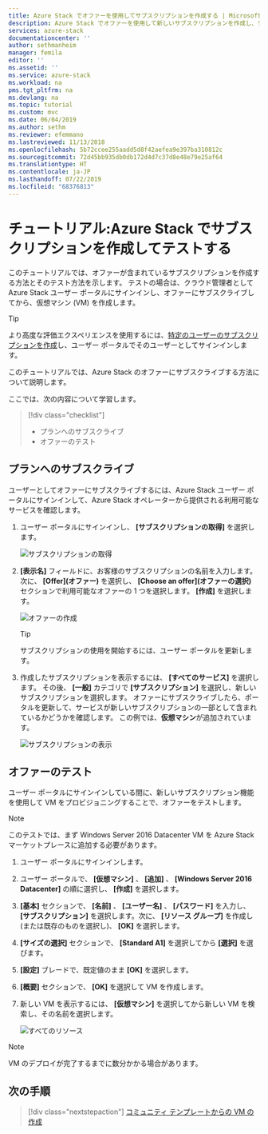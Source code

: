 ```yaml
---
title: Azure Stack でオファーを使用してサブスクリプションを作成する | Microsoft Docs
description: Azure Stack でオファーを使用して新しいサブスクリプションを作成し、テスト VM でオファーをテストする方法について説明します。
services: azure-stack
documentationcenter: ''
author: sethmanheim
manager: femila
editor: ''
ms.assetid: ''
ms.service: azure-stack
ms.workload: na
pms.tgt_pltfrm: na
ms.devlang: na
ms.topic: tutorial
ms.custom: mvc
ms.date: 06/04/2019
ms.author: sethm
ms.reviewer: efemmano
ms.lastreviewed: 11/13/2018
ms.openlocfilehash: 5b72ccee255aadd5d8f42aefea9e397ba310812c
ms.sourcegitcommit: 72d45bb935db0db172d4d7c37d8e48e79e25af64
ms.translationtype: HT
ms.contentlocale: ja-JP
ms.lasthandoff: 07/22/2019
ms.locfileid: "68376813"
---
```

# <a name="tutorial-create-and-test-a-subscription-in-azure-stack"></a>チュートリアル:Azure Stack でサブスクリプションを作成してテストする

このチュートリアルでは、オファーが含まれているサブスクリプションを作成する方法とそのテスト方法を示します。 テストの場合は、クラウド管理者として Azure Stack ユーザー ポータルにサインインし、オファーにサブスクライブしてから、仮想マシン (VM) を作成します。

> [!TIP]
> より高度な評価エクスペリエンスを使用するには、[特定のユーザーのサブスクリプションを作成](../operator/azure-stack-subscribe-plan-provision-vm.md#create-a-subscription-as-a-cloud-operator)し、ユーザー ポータルでそのユーザーとしてサインインします。

このチュートリアルでは、Azure Stack のオファーにサブスクライブする方法について説明します。

ここでは、次の内容について学習します。

> [!div class="checklist"]
> * プランへのサブスクライブ 
> * オファーのテスト

## <a name="subscribe-to-an-offer"></a>プランへのサブスクライブ

ユーザーとしてオファーにサブスクライブするには、Azure Stack ユーザー ポータルにサインインして、Azure Stack オペレーターから提供される利用可能なサービスを確認します。

1. ユーザー ポータルにサインインし、 **[サブスクリプションの取得]** を選択します。

   ![サブスクリプションの取得](media/azure-stack-subscribe-services/get-subscription.png)

2. **[表示名]** フィールドに、お客様のサブスクリプションの名前を入力します。 次に、 **[Offer]\(オファー\)** を選択し、 **[Choose an offer]\(オファーの選択\)** セクションで利用可能なオファーの 1 つを選択します。 **[作成]** を選択します。

   ![オファーの作成](media/azure-stack-subscribe-services/create-subscription.png)

   > [!TIP]
   > サブスクリプションの使用を開始するには、ユーザー ポータルを更新します。

3. 作成したサブスクリプションを表示するには、 **[すべてのサービス]** を選択します。 その後、 **[一般]** カテゴリで **[サブスクリプション]** を選択し、新しいサブスクリプションを選択します。 オファーにサブスクライブしたら、ポータルを更新して、サービスが新しいサブスクリプションの一部として含まれているかどうかを確認します。 この例では、**仮想マシン**が追加されています。

   ![サブスクリプションの表示](media/azure-stack-subscribe-services/view-subscription.png)

## <a name="test-the-offer"></a>オファーのテスト

ユーザー ポータルにサインインしている間に、新しいサブスクリプション機能を使用して VM をプロビジョニングすることで、オファーをテストします。

> [!NOTE]
> このテストでは、まず Windows Server 2016 Datacenter VM を Azure Stack マーケットプレースに追加する必要があります。

1. ユーザー ポータルにサインインします。

2. ユーザー ポータルで、 **[仮想マシン]** 、 **[追加]** 、 **[Windows Server 2016 Datacenter]** の順に選択し、 **[作成]** を選択します。

3. **[基本]** セクションで、 **[名前]** 、 **[ユーザー名]** 、 **[パスワード]** を入力し、 **[サブスクリプション]** を選択します。次に、 **[リソース グループ]** を作成し (または既存のものを選択し)、 **[OK]** を選択します。

4. **[サイズの選択]** セクションで、 **[Standard A1]** を選択してから **[選択]** を選びます。  

5. **[設定]** ブレードで、既定値のまま **[OK]** を選択します。

6. **[概要]** セクションで、 **[OK]** を選択して VM を作成します。  

7. 新しい VM を表示するには、 **[仮想マシン]** を選択してから新しい VM を検索し、その名前を選択します。

    ![すべてのリソース](media/azure-stack-subscribe-services/view-vm.png)

> [!NOTE]
> VM のデプロイが完了するまでに数分かかる場合があります。

## <a name="next-steps"></a>次の手順

> [!div class="nextstepaction"]
> [コミュニティ テンプレートからの VM の作成](azure-stack-create-vm-template.md)